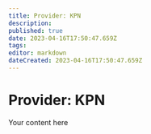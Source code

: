 ```yaml
---
title: Provider: KPN
description: 
published: true
date: 2023-04-16T17:50:47.659Z
tags: 
editor: markdown
dateCreated: 2023-04-16T17:50:47.659Z
---
```


# Provider: KPN
Your content here